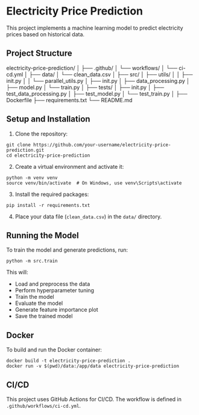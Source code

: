 # Electricity Price Prediction

This project implements a machine learning model to predict electricity prices based on historical data.

## Project Structure
electricity-price-prediction/
│
├── .github/
│   └── workflows/
│       └── ci-cd.yml
│
├── data/
│   └── clean_data.csv
│
├── src/
│   ├── utils/
│   │   ├── init.py
│   │   └── parallel_utils.py
│   ├── init.py
│   ├── data_processing.py
│   ├── model.py
│   └── train.py
│
├── tests/
│   ├── init.py
│   ├── test_data_processing.py
│   ├── test_model.py
│   └── test_train.py
│
├── Dockerfile
├── requirements.txt
└── README.md

## Setup and Installation

1. Clone the repository:
```shell
git clone https://github.com/your-username/electricity-price-prediction.git
cd electricity-price-prediction
```
2. Create a virtual environment and activate it:
```shell
python -m venv venv
source venv/bin/activate  # On Windows, use venv\Scripts\activate
```
3. Install the required packages:
```shell
pip install -r requirements.txt
```
4. Place your data file (`clean_data.csv`) in the `data/` directory.

## Running the Model

To train the model and generate predictions, run:
```shell
python -m src.train
```

This will:
- Load and preprocess the data
- Perform hyperparameter tuning
- Train the model
- Evaluate the model
- Generate feature importance plot
- Save the trained model


## Docker

To build and run the Docker container:
```shell
docker build -t electricity-price-prediction .
docker run -v $(pwd)/data:/app/data electricity-price-prediction
```

## CI/CD

This project uses GitHub Actions for CI/CD. The workflow is defined in `.github/workflows/ci-cd.yml`.
